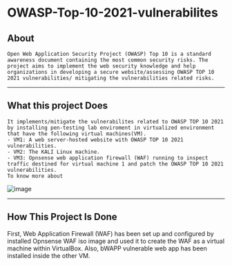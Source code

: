 # OWASP-Top-10-2021-vulnerabilites

## About

    Open Web Application Security Project (OWASP) Top 10 is a standard awareness document containing the most common security risks. The project aims to implement the web security knowledge and help organizations in developing a secure website/assessing OWASP TOP 10 2021 vulnerabilities/ mitigating the vulnerabilities related risks.
    
------------------------------------------------------------------------------------------------------------

## What this project Does
    
    It implements/mitigate the vulnerabilites related to OWASP TOP 10 2021 by installing pen-testing lab enviroment in virtualized environment that have the following virtual machines(VM). 
    - VM1: A web server-hosted website with OWASP TOP 10 2021 vulnerabilities.
    - VM2: The KALI Linux machine.
    - VM3: Opnsense web application firewall (WAF) running to inspect traffic destined for virtual machine 1 and patch the OWASP TOP 10 2021 vulnerabilities. 
    To know more about 
   ![image](https://user-images.githubusercontent.com/122940334/216792465-77977b05-b0ca-44d8-bc7e-385757c5a4b4.png)
 
----------------------------------------------------------------------------------------------
## How This Project Is Done

   First, Web Application Firewall (WAF) has been set up and configured by installed Opnsense WAF iso image and used it to create the WAF as a virtual machine within VirtualBox. Also, bWAPP vulnerable web app has been installed inside the other VM. 

